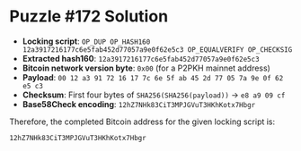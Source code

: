 # Puzzle #172 Solution

- **Locking script**: `OP_DUP OP_HASH160 12a3917216177c6e5fab452d77057a9e0f62e5c3 OP_EQUALVERIFY OP_CHECKSIG`
- **Extracted hash160**: `12a3917216177c6e5fab452d77057a9e0f62e5c3`
- **Bitcoin network version byte**: `0x00` (for a P2PKH mainnet address)
- **Payload**: `00 12 a3 91 72 16 17 7c 6e 5f ab 45 2d 77 05 7a 9e 0f 62 e5 c3`
- **Checksum**: First four bytes of `SHA256(SHA256(payload))` → `e8 a9 09 cf`
- **Base58Check encoding**: `12hZ7NHk83CiT3MPJGVuT3HKhKotx7Hbgr`

Therefore, the completed Bitcoin address for the given locking script is:

```
12hZ7NHk83CiT3MPJGVuT3HKhKotx7Hbgr
```
